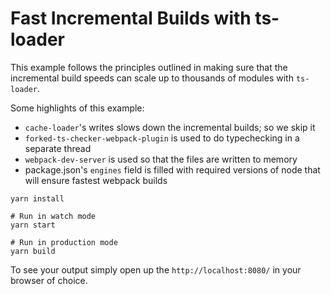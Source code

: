 # Fast Incremental Builds with ts-loader

This example follows the principles outlined in [](https://medium.com/@kenneth_chau/speeding-up-webpack-typescript-incremental-builds-by-7x-3912ba4c1d15) making sure that the incremental build speeds can scale up to thousands of modules with `ts-loader`.

Some highlights of this example:

* `cache-loader`'s writes slows down the incremental builds; so we skip it
* `forked-ts-checker-webpack-plugin` is used to do typechecking in a separate thread
* `webpack-dev-server` is used so that the files are written to memory
* package.json's `engines` field is filled with required versions of node that will ensure fastest webpack builds


```shell
yarn install

# Run in watch mode
yarn start

# Run in production mode
yarn build
```

To see your output simply open up the `http://localhost:8080/` in your browser of choice.